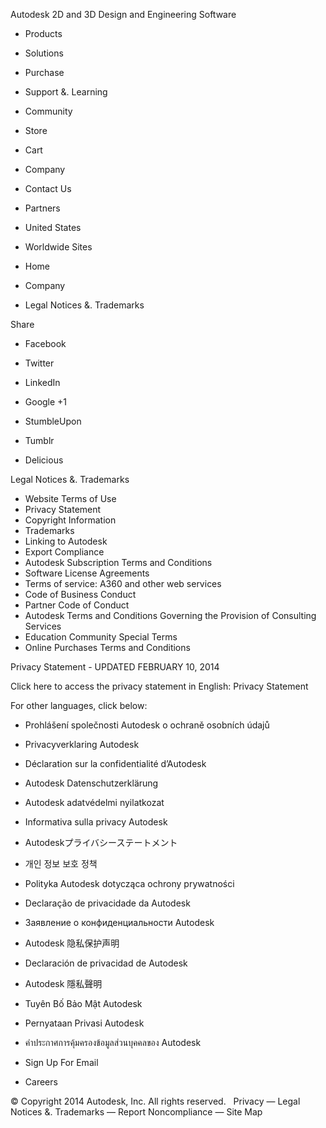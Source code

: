 Autodesk 2D and 3D Design and Engineering Software

*   Products
*   Solutions
*   Purchase
*   Support &. Learning
*   Community
*   Store

*   Cart
*   Company
*   Contact Us
*   Partners

*   United States
*   Worldwide Sites 

*   Home
*   Company
*   Legal Notices &. Trademarks

Share

*   Facebook
*   Twitter
*   LinkedIn
*   Google +1

*   StumbleUpon
*   Tumblr
*   Delicious

Legal Notices &. Trademarks

*   Website Terms of Use
*   Privacy Statement
*   Copyright Information
*   Trademarks
*   Linking to Autodesk
*   Export Compliance
*   Autodesk Subscription Terms and Conditions
*   Software License Agreements
*   Terms of service: A360 and other web services
*   Code of Business Conduct
*   Partner Code of Conduct
*   Autodesk Terms and Conditions Governing the Provision of Consulting Services
*   Education Community Special Terms
*   Online Purchases Terms and Conditions

Privacy Statement - UPDATED FEBRUARY 10, 2014

Click here to access the privacy statement in English: Privacy Statement

For other languages, click below:

*   Prohlášení společnosti Autodesk o ochraně osobních údajů
*   Privacyverklaring Autodesk
*   Déclaration sur la confidentialité d’Autodesk
*   Autodesk Datenschutzerklärung
*   Autodesk adatvédelmi nyilatkozat
*   Informativa sulla privacy Autodesk
*   Autodeskプライバシーステートメント
*   개인 정보 보호 정책
*   Polityka Autodesk dotycząca ochrony prywatności
*   Declaração de privacidade da Autodesk
*   Заявление о конфиденциальности Autodesk
*   Autodesk 隐私保护声明
*   Declaración de privacidad de Autodesk
*   Autodesk 隱私聲明
*   Tuyên Bố Bảo Mật Autodesk
*   Pernyataan Privasi Autodesk
*   คำประกาศการคุ้มครองข้อมูลส่วนบุคคลของ Autodesk

*   Sign Up For Email
*   Careers

© Copyright 2014 Autodesk, Inc. All rights reserved.   Privacy — Legal Notices &. Trademarks — Report Noncompliance — Site Map